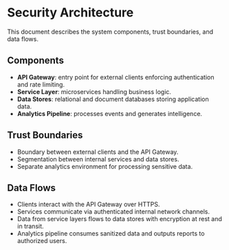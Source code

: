 # Security Architecture

This document describes the system components, trust boundaries, and data flows.

## Components
- **API Gateway**: entry point for external clients enforcing authentication and rate limiting.
- **Service Layer**: microservices handling business logic.
- **Data Stores**: relational and document databases storing application data.
- **Analytics Pipeline**: processes events and generates intelligence.

## Trust Boundaries
- Boundary between external clients and the API Gateway.
- Segmentation between internal services and data stores.
- Separate analytics environment for processing sensitive data.

## Data Flows
- Clients interact with the API Gateway over HTTPS.
- Services communicate via authenticated internal network channels.
- Data from service layers flows to data stores with encryption at rest and in transit.
- Analytics pipeline consumes sanitized data and outputs reports to authorized users.
